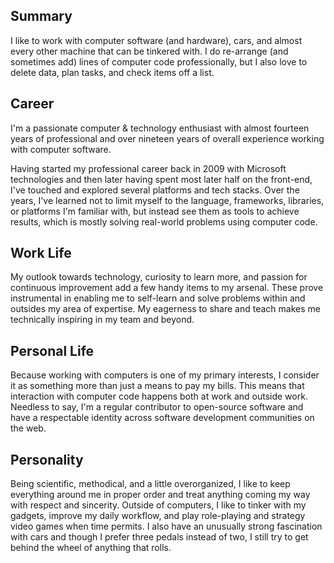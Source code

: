 ## Summary

I like to work with computer software (and hardware), cars, and almost every other machine that can be tinkered with. I do re-arrange (and sometimes add) lines of computer code professionally, but I also love to delete data, plan tasks, and check items off a list.

## Career

I'm a passionate computer & technology enthusiast with almost fourteen years of professional and over nineteen years of overall experience working with computer software.

Having started my professional career back in 2009 with Microsoft technologies and then later having spent most later half on the front-end, I've touched and explored several platforms and tech stacks. Over the years, I've learned not to limit myself to the language, frameworks, libraries, or platforms I'm familiar with, but instead see them as tools to achieve results, which is mostly solving real-world problems using computer code.

## Work Life

My outlook towards technology, curiosity to learn more, and passion for continuous improvement add a few handy items to my arsenal. These prove instrumental in enabling me to self-learn and solve problems within and outsides my area of expertise. My eagerness to share and teach makes me technically inspiring in my team and beyond.

## Personal Life

Because working with computers is one of my primary interests, I consider it as something more than just a means to pay my bills. This means that interaction with computer code happens both at work and outside work. Needless to say, I'm a regular contributor to open-source software and have a respectable identity across software development communities on the web.

## Personality

Being scientific, methodical, and a little overorganized, I like to keep everything around me in proper order and treat anything coming my way with respect and sincerity. Outside of computers, I like to tinker with my gadgets, improve my daily workflow, and play role-playing and strategy video games when time permits. I also have an unusually strong fascination with cars and though I prefer three pedals instead of two, I still try to get behind the wheel of anything that rolls.
